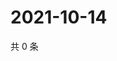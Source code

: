# 2021-10-14

共 0 条

<!-- BEGIN WEIBO -->
<!-- 最后更新时间 Thu Oct 14 2021 23:11:47 GMT+0800 (China Standard Time) -->

<!-- END WEIBO -->
